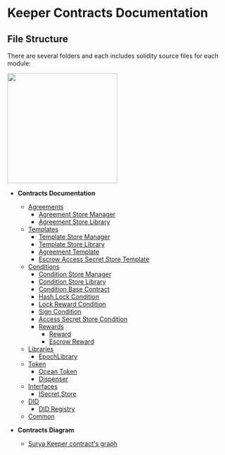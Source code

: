 # Keeper Contracts Documentation

## File Structure

There are several folders and each includes solidity source files for each module:

<img src="img/files.jpg" width="250" />

* **Contracts Documentation**
    - [Agreements](contracts/agreements/)
        - [Agreement Store Manager](contracts/agreements/)
        - [Agreement Store Library](contracts/agreements)
    - [Templates](contracts/templates/)
        - [Template Store Manager](contracts/templates/)
        - [Template Store Library](contracts/templates)    
        - [Agreement Template](contracts/templates)
        - [Escrow Access Secret Store Template](contracts/templates)
    - [Conditions](contracts/conditions)
        - [Condition Store Manager](contracts/conditions/)
        - [Condition Store Library](contracts/conditions/)
        - [Condition Base Contract](contracts/conditions)
        - [Hash Lock Condition](contracts/conditions)
        - [Lock Reward Condition](contracts/conditions)
        - [Sign Condition](contracts/conditions)
        - [Access Secret Store Condition](contracts/conditions/)
        - [Rewards](contracts/conditions/rewards)
            - [Reward](contracts/conditions/rewards)
            - [Escrow Reward](contracts/conditions/rewards)
    - [Libraries](contracts/libraries/)
        - [EpochLibrary](contracts/libraries/)
    - [Token](contracts/token)
        - [Ocean Token](contracts/token)
        - [Dispenser](contracts/token)
    - [Interfaces](contracts/interfaces)
        - [ISecret Store](contracts/interfaces)
    - [DID](contracts/did)
        - [DID Registry](contracts/did)
    - [Common](contracts/common)
    
* **Contracts Diagram**
    - [Surya Keeper contract's graph]()

